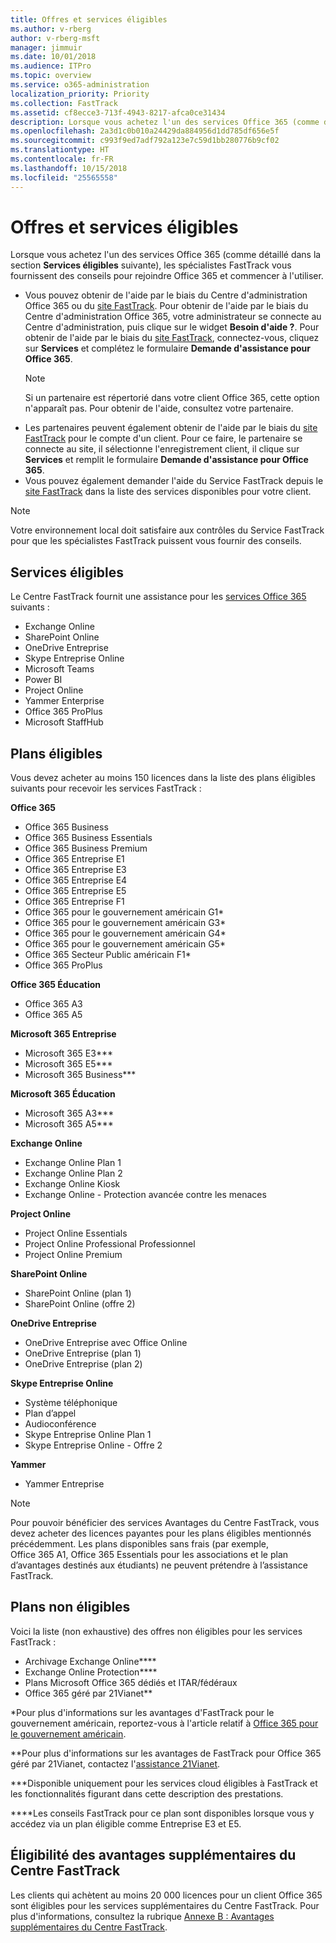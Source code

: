 ```yaml
---
title: Offres et services éligibles
ms.author: v-rberg
author: v-rberg-msft
manager: jimmuir
ms.date: 10/01/2018
ms.audience: ITPro
ms.topic: overview
ms.service: o365-administration
localization_priority: Priority
ms.collection: FastTrack
ms.assetid: cf8ecce3-713f-4943-8217-afca0ce31434
description: Lorsque vous achetez l'un des services Office 365 (comme détaillé dans la section Services éligibles suivante), les spécialistes FastTrack vous fournissent des conseils pour rejoindre Office 365 et commencer à l'utiliser.
ms.openlocfilehash: 2a3d1c0b010a24429da884956d1dd785df656e5f
ms.sourcegitcommit: c993f9ed7adf792a123e7c59d1bb280776b9cf02
ms.translationtype: HT
ms.contentlocale: fr-FR
ms.lasthandoff: 10/15/2018
ms.locfileid: "25565558"
---
```

# <a name="eligible-services-and-plans"></a>Offres et services éligibles

Lorsque vous achetez l'un des services Office 365 (comme détaillé dans la section **Services éligibles** suivante), les spécialistes FastTrack vous fournissent des conseils pour rejoindre Office 365 et commencer à l'utiliser. 
  
- Vous pouvez obtenir de l'aide par le biais du Centre d'administration Office 365 ou du [site FastTrack](https://go.microsoft.com/fwlink/?linkid=780698). Pour obtenir de l'aide par le biais du Centre d'administration Office 365, votre administrateur se connecte au Centre d'administration, puis clique sur le widget **Besoin d'aide ?**. Pour obtenir de l'aide par le biais du [site FastTrack](https://go.microsoft.com/fwlink/?linkid=780698), connectez-vous, cliquez sur **Services** et complétez le formulaire **Demande d'assistance pour Office 365**.   
    > [!NOTE]
    >  Si un partenaire est répertorié dans votre client Office 365, cette option n'apparaît pas. Pour obtenir de l'aide, consultez votre partenaire. 
- Les partenaires peuvent également obtenir de l'aide par le biais du [site FastTrack](https://go.microsoft.com/fwlink/?linkid=780698) pour le compte d'un client. Pour ce faire, le partenaire se connecte au site, il sélectionne l'enregistrement client, il clique sur **Services** et remplit le formulaire **Demande d'assistance pour Office 365**. 
- Vous pouvez également demander l'aide du Service FastTrack depuis le [site FastTrack](https://go.microsoft.com/fwlink/?linkid=780698) dans la liste des services disponibles pour votre client. 
> [!NOTE]
> Votre environnement local doit satisfaire aux contrôles du Service FastTrack pour que les spécialistes FastTrack puissent vous fournir des conseils. 
  
## <a name="eligible-services"></a>Services éligibles

Le Centre FastTrack fournit une assistance pour les [services Office 365](https://go.microsoft.com/fwlink/?linkid=2005429) suivants :
  
- Exchange Online
- SharePoint Online
- OneDrive Entreprise
- Skype Entreprise Online
- Microsoft Teams
- Power BI
- Project Online
- Yammer Enterprise 
- Office 365 ProPlus
- Microsoft StaffHub
    
## <a name="eligible-plans"></a>Plans éligibles

Vous devez acheter au moins 150 licences dans la liste des plans éligibles suivants pour recevoir les services FastTrack :
  
 **Office 365**
  
- Office 365 Business  
- Office 365 Business Essentials  
- Office 365 Business Premium
- Office 365 Entreprise E1
- Office 365 Entreprise E3
- Office 365 Entreprise E4  
- Office 365 Entreprise E5
- Office 365 Entreprise F1
- Office 365 pour le gouvernement américain G1\*
- Office 365 pour le gouvernement américain G3\*
- Office 365 pour le gouvernement américain G4\*
- Office 365 pour le gouvernement américain G5\* 
- Office 365 Secteur Public américain F1\*
- Office 365 ProPlus
    
 **Office 365 Éducation**
  
- Office 365 A3
- Office 365 A5

 **Microsoft 365 Entreprise**
  
- Microsoft 365 E3\*\*\*
- Microsoft 365 E5\*\*\*
- Microsoft 365 Business\*\*\*
    
 **Microsoft 365 Éducation**
  
- Microsoft 365 A3\*\*\*
- Microsoft 365 A5\*\*\*

 **Exchange Online**
  
- Exchange Online Plan 1
- Exchange Online Plan 2 
- Exchange Online Kiosk
- Exchange Online - Protection avancée contre les menaces
    
 **Project Online**
  
- Project Online Essentials  
- Project Online Professional Professionnel
- Project Online Premium
    
 **SharePoint Online**
  
- SharePoint Online (plan 1)
- SharePoint Online (offre 2)
    
 **OneDrive Entreprise**
  
- OneDrive Entreprise avec Office Online 
- OneDrive Entreprise (plan 1)
- OneDrive Entreprise (plan 2)
    
 **Skype Entreprise Online**
  
-  Système téléphonique 
-  Plan d’appel 
-  Audioconférence 
-  Skype Entreprise Online Plan 1  
-  Skype Entreprise Online - Offre 2
    
 **Yammer**
  
- Yammer Entreprise 
> [!NOTE]
> Pour pouvoir bénéficier des services Avantages du Centre FastTrack, vous devez acheter des licences payantes pour les plans éligibles mentionnés précédemment. Les plans disponibles sans frais (par exemple, Office 365 A1, Office 365 Essentials pour les associations et le plan d’avantages destinés aux étudiants) ne peuvent prétendre à l’assistance FastTrack. 
  
## <a name="ineligible-plans"></a>Plans non éligibles

Voici la liste (non exhaustive) des offres non éligibles pour les services FastTrack :
  
- Archivage Exchange Online\*\*\*\*
- Exchange Online Protection\*\*\*\*
- Plans Microsoft Office 365 dédiés et ITAR/fédéraux
- Office 365 géré par 21Vianet\*\*
    
\*Pour plus d'informations sur les avantages d'FastTrack pour le gouvernement américain, reportez-vous à l'article relatif à [Office 365 pour le gouvernement américain](https://aka.ms/aboutgovcloud).
  
\*\*Pour plus d'informations sur les avantages de FastTrack pour Office 365 géré par 21Vianet, contactez l'[assistance 21Vianet](https://go.microsoft.com/fwlink/?linkid=852156).
  
\*\*\*Disponible uniquement pour les services cloud éligibles à FastTrack et les fonctionnalités figurant dans cette description des prestations.
  
\*\*\*\*Les conseils FastTrack pour ce plan sont disponibles lorsque vous y accédez via un plan éligible comme Entreprise E3 et E5.
  
## <a name="fasttrack-center-additional-benefit-eligibility"></a>Éligibilité des avantages supplémentaires du Centre FastTrack

Les clients qui achètent au moins 20 000 licences pour un client Office 365 sont éligibles pour les services supplémentaires du Centre FastTrack. Pour plus d'informations, consultez la rubrique [Annexe B : Avantages supplémentaires du Centre FastTrack](O365-fasttrack-additional-benefits.md).
  

  

